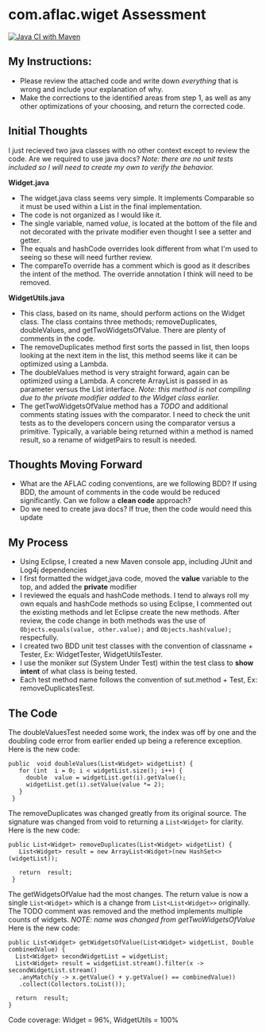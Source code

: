 # com.aflac.wiget Assessment
[![Java CI with Maven](https://github.com/roatanrich/aflac/actions/workflows/maven.yml/badge.svg)](https://github.com/roatanrich/aflac/actions/workflows/maven.yml)

## My Instructions:
- Please review the attached code and write down *everything* that is wrong and include your explanation of why.
- Make the corrections to the identified areas from step 1, as well as any other optimizations of your choosing, and return the corrected code.
## Initial Thoughts
I just recieved two java classes with no other context except to review the code. Are we required to use java docs?
*Note: there are no unit tests included so I will need to create my own to verify the behavior.*

 **Widget.java**
- The widget.java class seems very simple. It implements Comparable so it must be used within a List in the final implementation. 
- The code is not organized as I would like it.
- The single variable, named *value*, is located at the bottom of the file and not decorated with the private modifier even thought I see a setter and getter.
- The equals and hashCode overrides look different from what I'm used to seeing so these will need further review.
- The compareTo override has a comment which is good as it describes the intent of the method. The override annotation I think will need to be removed.

 **WidgetUtils.java**
- This class, based on its name, should perform actions on the Widget class. The class contains three methods; removeDuplicates, doubleValues, and getTwoWidgetsOfValue. There are plenty of comments in the code.
- The removeDuplicates method first sorts the passed in list, then loops looking at the next item in the list, this method seems like it can be optimized using a Lambda.
- The doubleValues method is very straight forward, again can be optimized using a Lambda. A concrete ArrayList is passed in as parameter versus the List interface. *Note: this method is not compiling due to the private modifier added to the Widget class earlier.*
- The getTwoWidgetsOfValue method has a *TODO* and additional comments stating issues with the comparator. I need to check the unit tests as to the developers concern using the comparator versus a primitive. Typically, a variable being returned within a method is named result, so a rename of widgetPairs to result is needed.
## Thoughts Moving Forward
- What are the AFLAC coding conventions, are we following BDD?  If using BDD, the amount of comments in the code would be reduced significantly. Can we follow a **clean code** approach?
- Do we need to create java docs? If true, then the code would need this update
## My Process
- Using Eclipse, I created a new Maven console app, including JUnit and Log4j dependencies
- I first formatted the widget,java code, moved the **value** variable to the top, and added the **private** modifier
- I reviewed the equals and hashCode methods. I tend to always roll my own equals and hashCode methods so using Eclipse, I commented out the existing methods and let Eclipse create the new methods. After review, the code change in both methods was the use of `Objects.equals(value, other.value);` and `Objects.hash(value);` respecfully.
- I created two BDD unit test classes with the convention of classname + Tester, Ex: WidgetTester, WidgetUtilsTester. 
- I use the moniker *sut* (System Under Test) within the test class to **show intent** of what class is being tested. 
- Each test method name follows the convention of sut.method + Test, Ex: removeDuplicatesTest.

## The Code
The doubleValuesTest needed some work, the index was off by one and the doubling code error from earlier ended up being a reference exception. 
Here is the new code:
```
public  void doubleValues(List<Widget> widgetList) {
   for (int  i = 0; i < widgetList.size(); i++) {
     double  value = widgetList.get(i).getValue();
     widgetList.get(i).setValue(value *= 2);
   }
 }
 ```
The removeDuplicates was changed greatly from its original source. The signature was changed from void to returning a `List<Widget>` for clarity.
Here is the new code:
```
public List<Widget> removeDuplicates(List<Widget> widgetList) {
   List<Widget> result = new ArrayList<Widget>(new HashSet<>(widgetList));
   
   return  result;
 }
 ```
The getWidgetsOfValue had the most changes.  The return value is now a single `List<Widget>` which is a change from `List<List<Widget>>` originally. The TODO comment was removed and the method implements multiple counts of widgets. *NOTE: name was changed from getTwoWidgetsOfValue*
Here is the new code:
```
public List<Widget> getWidgetsOfValue(List<Widget> widgetList, Double combinedValue) {
  List<Widget> secondWidgetList = widgetList;
  List<Widget> result = widgetList.stream().filter(x -> secondWidgetList.stream()
   .anyMatch(y -> x.getValue() + y.getValue() == combinedValue))
   .collect(Collectors.toList());
   
  return  result;
}
```
Code coverage: Widget = 96%, WidgetUtils = 100%
